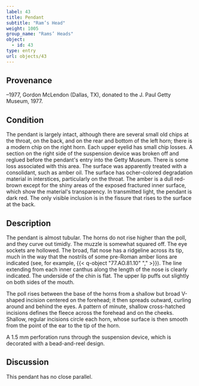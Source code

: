 ```yaml
---
label: 43
title: Pendant
subtitle: "Ram’s Head"
weight: 1005
group_name: "Rams’ Heads"
object:
  - id: 43
type: entry
url: objects/43
---
```


## Provenance

–1977, Gordon McLendon (Dallas, TX), donated to the J. Paul Getty Museum, 1977.

## Condition

The pendant is largely intact, although there are several small old chips at the throat, on the back, and on the rear and bottom of the left horn; there is a modern chip on the right horn. Each upper eyelid has small chip losses. A section on the right side of the suspension device was broken off and reglued before the pendant's entry into the Getty Museum. There is some loss associated with this area. The surface was apparently treated with a consolidant, such as amber oil. The surface has ocher-colored degradation material in interstices, particularly on the throat. The amber is a dull red-brown except for the shiny areas of the exposed fractured inner surface, which show the material's transparency. In transmitted light, the pendant is dark red. The only visible inclusion is in the fissure that rises to the surface at the back.

## Description

The pendant is almost tubular. The horns do not rise higher than the poll, and they curve out timidly. The muzzle is somewhat squared off. The eye sockets are hollowed. The broad, flat nose has a ridgeline across its tip, much in the way that the nostrils of some pre-Roman amber lions are indicated (see, for example, {{< q-object "77.AO.81.10" "," >}}). The line extending from each inner canthus along the length of the nose is clearly indicated. The underside of the chin is flat. The upper lip puffs out slightly on both sides of the mouth.

The poll rises between the base of the horns from a shallow but broad V-shaped incision centered on the forehead; it then spreads outward, curling around and behind the eyes. A pattern of minute, shallow cross-hatched incisions defines the fleece across the forehead and on the cheeks. Shallow, regular incisions circle each horn, whose surface is then smooth from the point of the ear to the tip of the horn.

A 1.5 mm perforation runs through the suspension device, which is decorated with a bead-and-reel design.

## Discussion

This pendant has no close parallel.
